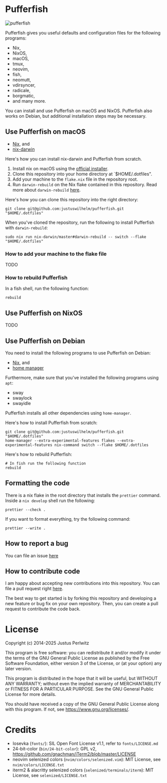 # Pufferfish

![pufferfish](docs/puffer.png)

Pufferfish gives you useful defaults and configuration files for the following
programs:

- Nix,
- NixOS,
- macOS,
- tmux,
- neovim,
- fish,
- neomutt,
- vdirsyncer,
- radicale,
- borgmatic,
- and many more.

You can install and use Pufferfish on macOS and NixOS. Pufferfish also works on
Debian, but additional installation steps may be necessary.

## Use Pufferfish on macOS

- [Nix](https://nixos.org/download#download-nix), and
- [nix-darwin](https://github.com/LnL7/nix-darwin)

Here's how you can install nix-darwin and Pufferfish from scratch.

1. Install nix on macOS using the [official installer](https://nixos.org/download#download-nix).
2. Clone this repository into your home directory at `$HOME/.dotfiles".
3. Add your machine to the `flake.nix` file in the repository root.
4. Run `darwin-rebuild` on the Nix flake contained in this repository.
Read more about `darwin-rebuild` [here](https://github.com/nix-darwin/nix-darwin?tab=readme-ov-file#getting-started).

Here's how you can clone this repository into the right directory:

```fish
git clone git@github.com:justuswilhelm/pufferfish.git "$HOME/.dotfiles"
```

When you've cloned the repository, run the following to install Pufferfish
with `darwin-rebuild`:

```fish
sudo nix run nix-darwin/master#darwin-rebuild -- switch --flake "$HOME/.dotfiles"
```

### How to add your machine to the flake file

TODO

### How to rebuild Pufferfish

In a fish shell, run the following function:

```fish
rebuild
```

## Use Pufferfish on NixOS

TODO

## Use Pufferfish on Debian

You need to install the following programs to use Pufferfish on Debian:

- [Nix](https://nixos.org/download#download-nix), and
- [home manager](https://nix-community.github.io/home-manager/index.xhtml#sec-install-standalone)

Furthermore, make sure that you've installed the following programs using `apt`:

- sway
- swaylock
- swayidle

Pufferfish installs all other dependencies using `home-manager`.

Here's how to install Pufferfish from scratch:

```fish
git clone git@github.com:justuswilhelm/pufferfish.git "$HOME/.dotfiles"
home-manager --extra-experimental-features flakes --extra-experimental-features nix-command switch --flake $HOME/.dotfiles
```

Here's how to rebuild Pufferfish:

```fish
# In fish run the following function
rebuild
```

## Formatting the code

There is a nix flake in the root directory that installs the `prettier` command. Inside
a `nix develop` shell run the following:

```fish
prettier --check .
```

If you want to format everything, try the following command:

```fish
prettier --write .
```

## How to report a bug

You can file an issue
[here](https://github.com/justuswilhelm/pufferfish/issues/new)

## How to contribute code

I am happy about accepting new contributions into this repository. You can file
a pull request right
[here](https://github.com/justuswilhelm/pufferfish/compare).

The best way to get started is by forking this repository and developing a new
feature or bug fix on your own repository. Then, you can create a pull request
to contribute the code back.

# License

Copyright (c) 2014-2025 Justus Perlwitz

This program is free software: you can redistribute it and/or modify it under
the terms of the GNU General Public License as published by the Free Software
Foundation, either version 3 of the License, or (at your option) any later
version.

This program is distributed in the hope that it will be useful, but WITHOUT ANY
WARRANTY; without even the implied warranty of MERCHANTABILITY or FITNESS FOR A
PARTICULAR PURPOSE. See the GNU General Public License for more details.

You should have received a copy of the GNU General Public License along with
this program. If not, see <https://www.gnu.org/licenses/>.

# Credits

- Iosevka (`fonts/`): SIL Open Font License v1.1, refer to `fonts/LICENSE.md`
- 24-bit-color (`bin/24-bit-color`): GPL v2, https://github.com/gnachman/iTerm2/blob/master/LICENSE
- neovim selenized colors (`nvim/colors/selenized.vim`): MIT License, see `nvim/colors/LICENSE.txt`
- iterm2 & alacritty selenized colors (`selenized/terminals/iterm`): MIT License, see `selenized/LICENSE.txt`
